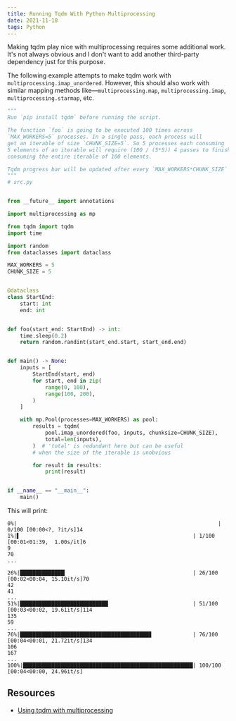 ```yaml
---
title: Running Tqdm With Python Multiprocessing
date: 2021-11-18
tags: Python
---
```


Making tqdm play nice with multiprocessing requires some additional work. It's not always obvious and I don't want to add another third-party dependency just for this purpose.

The following example attempts to make tqdm work with `multiprocessing.imap_unordered`. However, this should also work with similar mapping methods like—`multiprocessing.map`, `multiprocessing.imap`, `multiprocessing.starmap`, etc.



```python
"""
Run `pip install tqdm` before running the script.

The function `foo` is going to be executed 100 times across
`MAX_WORKERS=5` processes. In a single pass, each process will
get an iterable of size `CHUNK_SIZE=5`. So 5 processes each consuming
5 elements of an iterable will require (100 / (5*5)) 4 passes to finish
consuming the entire iterable of 100 elements.

Tqdm progress bar will be updated after every `MAX_WORKERS*CHUNK_SIZE` iterations.
"""
# src.py


from __future__ import annotations

import multiprocessing as mp

from tqdm import tqdm
import time

import random
from dataclasses import dataclass

MAX_WORKERS = 5
CHUNK_SIZE = 5


@dataclass
class StartEnd:
    start: int
    end: int


def foo(start_end: StartEnd) -> int:
    time.sleep(0.2)
    return random.randint(start_end.start, start_end.end)


def main() -> None:
    inputs = [
        StartEnd(start, end)
        for start, end in zip(
            range(0, 100),
            range(100, 200),
        )
    ]

    with mp.Pool(processes=MAX_WORKERS) as pool:
        results = tqdm(
            pool.imap_unordered(foo, inputs, chunksize=CHUNK_SIZE),
            total=len(inputs),
        )  # 'total' is redundant here but can be useful
        # when the size of the iterable is unobvious

        for result in results:
            print(result)


if __name__ == "__main__":
    main()
```

This will print:

```
0%|                                                                | 0/100 [00:00<?, ?it/s]14
1%|▌                                                       | 1/100 [00:01<01:39,  1.00s/it]6
9
70
...

26%|██████████████▎                                        | 26/100 [00:02<00:04, 15.10it/s]70
42
41
...
51%|████████████████████████████                           | 51/100 [00:03<00:02, 19.61it/s]114
135
59
...
76%|█████████████████████████████████████████▊             | 76/100 [00:04<00:01, 21.72it/s]134
106
167
...
100%|██████████████████████████████████████████████████████| 100/100 [00:04<00:00, 24.96it/s]
```

## Resources

* [Using tqdm with multiprocessing](https://stackoverflow.com/questions/58560686/using-tqdm-with-multiprocessing)
